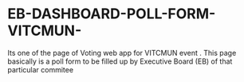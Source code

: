 # EB-DASHBOARD-POLL-FORM-VITCMUN-
Its one of the page of Voting web app for VITCMUN event . This page basically is a poll form to be filled up by Executive Board (EB) of that particular commitee

